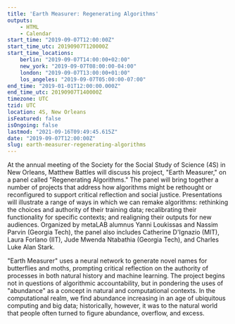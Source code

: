 ```yaml
---
title: 'Earth Measurer: Regenerating Algorithms'
outputs:
    - HTML
    - Calendar
start_time: "2019-09-07T12:00:00Z"
start_time_utc: 20190907T120000Z
start_time_locations:
    berlin: "2019-09-07T14:00:00+02:00"
    new_york: "2019-09-07T08:00:00-04:00"
    london: "2019-09-07T13:00:00+01:00"
    los_angeles: "2019-09-07T05:00:00-07:00"
end_time: "2019-01-01T12:00:00.000Z"
end_time_utc: 20190907T140000Z
timezone: UTC
tzid: UTC
location: 4S, New Orleans
isFeatured: false
isOngoing: false
lastmod: "2021-09-16T09:49:45.615Z"
date: "2019-09-07T12:00:00Z"
slug: earth-measurer-regenerating-algorithms
---
```

At the annual meeting of the Society for the Social Study of Science (4S) in New Orleans, Matthew Battles will discuss his project, "Earth Measurer," on a panel called "Regenerating Algorithms." The panel will bring together a number of projects that address how algorithms might be rethought or reconfigured to support critical reflection and social justice. Presentations will illustrate a range of ways in which we can remake algorithms: rethinking the choices and authority of their training data; recalibrating their functionality for specific contexts; and realigning their outputs for new audiences. Organized by metaLAB alumnus Yanni Loukissas and Nassim Parvin (Georgia Tech), the panel also includes Catherine D'Ignazio (MIT), Laura Forlano (IIT), Jude Mwenda Ntabathia (Georgia Tech), and Charles Luke Alan Stark.

"Earth Measurer" uses a neural network to generate novel names for butterflies and moths, prompting critical reflection on the authority of processes in both natural history and machine learning. The project begins not in questions of algorithmic accountability, but in pondering the uses of "abundance" as a concept in natural and computational contexts. In the computational realm, we find abundance increasing in an age of ubiquitous computing and big data; historically, however, it was to the natural world that people often turned to figure abundance, overflow, and excess.
